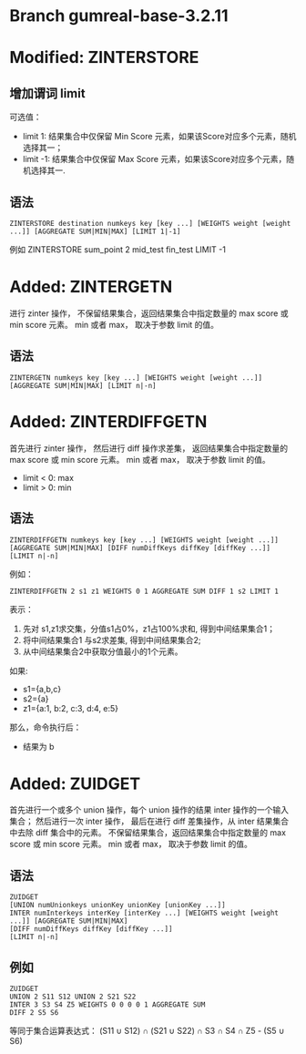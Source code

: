 # Branch gumreal-base-3.2.11

# Modified: ZINTERSTORE
## 增加谓词 limit
可选值：
* limit 1: 结果集合中仅保留 Min Score 元素，如果该Score对应多个元素，随机选择其一；
* limit -1: 结果集合中仅保留 Max Score 元素，如果该Score对应多个元素，随机选择其一.

## 语法
    ZINTERSTORE destination numkeys key [key ...] [WEIGHTS weight [weight ...]] [AGGREGATE SUM|MIN|MAX] [LIMIT 1|-1]

例如
    ZINTERSTORE sum_point 2 mid_test fin_test LIMIT -1

# Added: ZINTERGETN
进行 zinter 操作， 不保留结果集合，返回结果集合中指定数量的 max score 或 min score 元素。
min 或者 max， 取决于参数 limit 的值。

## 语法
    ZINTERGETN numkeys key [key ...] [WEIGHTS weight [weight ...]] [AGGREGATE SUM|MIN|MAX] [LIMIT n|-n]


# Added: ZINTERDIFFGETN
首先进行 zinter 操作， 然后进行 diff 操作求差集， 返回结果集合中指定数量的 max score 或 min score 元素。
min 或者 max， 取决于参数 limit 的值。
* limit < 0: max
* limit > 0: min

## 语法
    ZINTERDIFFGETN numkeys key [key ...] [WEIGHTS weight [weight ...]] [AGGREGATE SUM|MIN|MAX] [DIFF numDiffKeys diffKey [diffKey ...]] [LIMIT n|-n]

例如：

    ZINTERDIFFGETN 2 s1 z1 WEIGHTS 0 1 AGGREGATE SUM DIFF 1 s2 LIMIT 1

表示： 
1. 先对 s1,z1求交集，分值s1占0%，z1占100%求和, 得到中间结果集合1；
2. 将中间结果集合1 与s2求差集, 得到中间结果集合2;
3. 从中间结果集合2中获取分值最小的1个元素。

如果:
* s1={a,b,c}
* s2={a}
* z1={a:1, b:2, c:3, d:4, e:5}

那么，命令执行后：
* 结果为 b

# Added: ZUIDGET 
首先进行一个或多个 union 操作，每个 union 操作的结果 inter 操作的一个输入集合；
然后进行一次 inter 操作，
最后在进行 diff 差集操作，从 inter 结果集合中去除 diff 集合中的元素。
不保留结果集合，返回结果集合中指定数量的 max score 或 min score 元素。
min 或者 max， 取决于参数 limit 的值。

## 语法
    ZUIDGET 
    [UNION numUnionkeys unionKey unionKey [unionKey ...]] 
    INTER numInterkeys interKey [interKey ...] [WEIGHTS weight [weight ...]] [AGGREGATE SUM|MIN|MAX] 
    [DIFF numDiffKeys diffKey [diffKey ...]] 
    [LIMIT n|-n]
    
## 例如
    ZUIDGET 
    UNION 2 S11 S12 UNION 2 S21 S22 
    INTER 3 S3 S4 Z5 WEIGHTS 0 0 0 0 1 AGGREGATE SUM
    DIFF 2 S5 S6

等同于集合运算表达式：
(S11 ∪ S12) ∩ (S21 ∪ S22) ∩ S3 ∩ S4 ∩ Z5 - (S5 ∪ S6)
    
